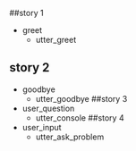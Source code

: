 ##story 1
* greet
	- utter_greet
## story 2
* goodbye
	- utter_goodbye
##story 3
* user_question
	- utter_console
##story 4
* user_input
	- utter_ask_problem

